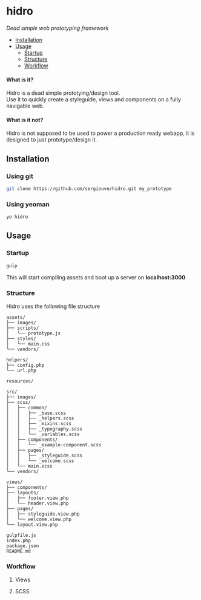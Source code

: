 # hidro

*Dead simple web prototyping framework*

- [Installation](#installation)
- [Usage](#usage)
  + [Startup](#startup)
  + [Structure](#structure)
  + [Workflow](#workflow)

#### What is it?
Hidro is a dead simple prototying/design tool.  
Use it to quickly create a styleguide, views and components on a fully navigable web.

#### What is it not?
Hidro is not supposed to be used to power a production ready webapp, it is designed to just prototype/design it.

<a name="installation"></a>
## Installation

### Using git
```bash
git clone https://github.com/sergiouve/hidro.git my_prototype
```

### Using yeoman
```bash
yo hidro
```

<a name="usage"></a>
## Usage

<a name="startup"></a>
### Startup

```bash
gulp
```

This will start compiling assets and boot up a server on **localhost:3000**

<a name="structure"></a>
### Structure

Hidro uses the following file structure
```
assets/
├── images/
├── scripts/
│   └── prototype.js
├── styles/
│   └── main.css
└── vendors/

helpers/
├── config.php
└── url.php

resources/

src/
├── images/
├── scss/
│   ├── common/
│   │   ├── _base.scss
│   │   ├── _helpers.scss
│   │   ├── _mixins.scss
│   │   ├── _typography.scss
│   │   └── _variables.scss
│   ├── components/
│   │   └── _example-component.scss
│   ├── pages/
│   │   ├── _styleguide.scss
│   │   └── _welcome.scss
│   └── main.scss
└── vendors/

views/
├── components/
├── layouts/
│   ├── footer.view.php
│   └── header.view.php
├── pages/
│   ├── styleguide.view.php
│   └── welcome.view.php
└── layout.view.php

gulpfile.js
index.php
package.json
README.md
```

<a name="workflow"></a>
### Workflow

1. Views

2. SCSS
